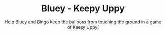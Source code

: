 ---
id: 1
title: Bluey - Keepy Uppy
subtitle: Help Bluey and Bingo keep the balloons from touching the ground in a game of Keepy Uppy!
image: /assets/img/resources/bluey_keepyuppy_800x544.jpeg
link: https://www.bluey.tv/play/game-keepy-uppy/
alt: 

caption:
  title: Bluey
  thumbnail: /assets/img/resources/bluey_keepyuppy_800x544.jpeg

tags: [all, web]
categories: games
---